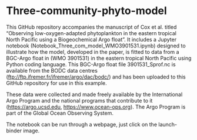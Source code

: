 # Three-community-phyto-model

This GitHub repository accompanies the manuscript of Cox et al. titled “Observing low-oxygen-adapted phytoplankton in the eastern tropical North Pacific using a Biogeochemical Argo float”. It includes a Jupyter notebook (Notebook_Three_com_model_WMO3901531.ipynb) designed to illustrate how the model, developed in the paper, is fitted to data from a BGC-Argo float in (WMO 3901531) in the eastern tropical North Pacific using Python coding language. This BGC-Argo float file 3901531\_Sprof.nc is available from the BODC data centres (ftp://ftp.ifremer.fr/ifremer/argo/dac/bodc/) and has been uploaded to this GitHub repository for use in this example.

These data were collected and made freely available by the International Argo Program and the national programs that contribute to it (https://argo.ucsd.edu, https://www.ocean-ops.org). The Argo Program is part of the Global Ocean Observing System.

The notebook can be run through a webpage, just click on the launch-binder image.
